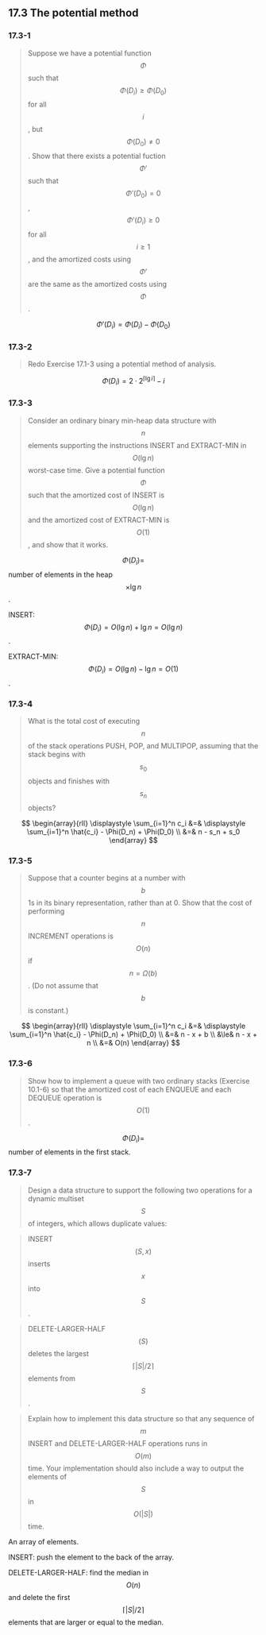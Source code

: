 ## 17.3 The potential method

### 17.3-1

> Suppose we have a potential function $$\Phi$$ such that $$\Phi(D_i) \ge \Phi(D_0)$$ for all $$i$$, but $$\Phi(D_0) \ne 0$$. Show that there exists a potential fuction $$\Phi'$$ such that $$\Phi'(D_0) = 0$$, $$\Phi'(D_i) \ge 0$$ for all $$i \ge 1$$, and the amortized costs using $$\Phi'$$ are the same as the amortized costs using $$\Phi$$.

$$\Phi'(D_i) = \Phi(D_i) - \Phi(D_0)$$

### 17.3-2

> Redo Exercise 17.1-3 using a potential method of analysis.

$$\Phi(D_i) = 2 \cdot 2 ^ {\lceil \lg i \rceil} - i$$

### 17.3-3

> Consider an ordinary binary min-heap data structure with $$n$$ elements supporting the instructions INSERT and EXTRACT-MIN in $$O(\lg n)$$ worst-case time. Give a potential function $$\Phi$$ such that the amortized cost of INSERT is $$O(\lg n)$$ and the amortized cost of EXTRACT-MIN is $$O(1)$$, and show that it works.

$$\Phi(D_i)=$$ number of elements in the heap$$\times \lg n$$.

INSERT: $$\Phi(D_i) = O(\lg n) + \lg n = O(\lg n)$$.

EXTRACT-MIN: $$\Phi(D_i) = O(\lg n) - \lg n = O(1)$$.

### 17.3-4

> What is the total cost of executing $$n$$ of the stack operations PUSH, POP, and MULTIPOP, assuming that the stack begins with $$s_0$$ objects and finishes with $$s_n$$ objects?

$$
\begin{array}{rll}
\displaystyle \sum_{i=1}^n c_i 
&=& \displaystyle \sum_{i=1}^n \hat{c_i} - \Phi(D_n) + \Phi(D_0) \\
&=& n - s_n + s_0
\end{array}
$$
### 17.3-5

> Suppose that a counter begins at a number with $$b$$ 1s in its binary representation, rather than at 0. Show that the cost of performing $$n$$ INCREMENT operations is $$O(n)$$ if $$n = \Omega(b)$$. (Do not assume that $$b$$ is constant.)

$$
\begin{array}{rll}
\displaystyle \sum_{i=1}^n c_i 
&=& \displaystyle \sum_{i=1}^n \hat{c_i} - \Phi(D_n) + \Phi(D_0) \\
&=& n - x + b \\
&\le& n - x + n \\
&=& O(n)
\end{array}
$$
### 17.3-6

> Show how to implement a queue with two ordinary stacks (Exercise 10.1-6) so that the amortized cost of each ENQUEUE and each DEQUEUE operation is $$O(1)$$.

$$\Phi(D_i) = $$ number of elements in the first stack.

### 17.3-7

> Design a data structure to support the following two operations for a dynamic multiset $$S$$ of integers, which allows duplicate values:

> INSERT$$(S, x)$$ inserts $$x$$ into $$S$$.

> DELETE-LARGER-HALF$$(S)$$ deletes the largest $$\lceil |S| / 2 \rceil$$ elements from $$S$$.

> Explain how to implement this data structure so that any sequence of $$m$$ INSERT and DELETE-LARGER-HALF operations runs in $$O(m)$$ time. Your implementation should also include a way to output the elements of $$S$$ in $$O(|S|)$$ time.

An array of elements.

INSERT: push the element to the back of the array.

DELETE-LARGER-HALF: find the median in $$O(n)$$ and delete the first $$\lceil |S| / 2 \rceil$$ elements that are larger or equal to the median.
